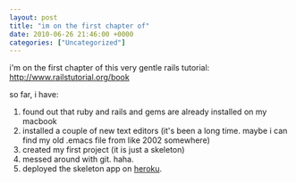```yaml
---
layout: post
title: "im on the first chapter of"
date: 2010-06-26 21:46:00 +0000
categories: ["Uncategorized"]
---
```


i'm on the first chapter of this very gentle rails tutorial: http://www.railstutorial.org/book

so far, i have: 
1. found out that ruby and rails and gems are already installed on my macbook
2. installed a couple of new text editors (it's been a long time. maybe i can find my old .emacs file from like 2002 somewhere)
3. created my first project (it is just a skeleton)
4. messed around with git. haha.
5. deployed the skeleton app on [heroku](http://high-flower-21.heroku.com/).